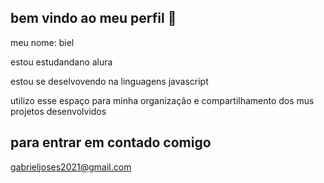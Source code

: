 ## bem vindo ao meu perfil 🐉

meu nome: biel 

estou estudandano alura

estou se deselvovendo na linguagens javascript

utilizo esse espaço para minha organizaçâo e compartilhamento dos mus projetos desenvolvidos   

## para entrar em contado comigo

gabrieljoses2021@gmail.com

